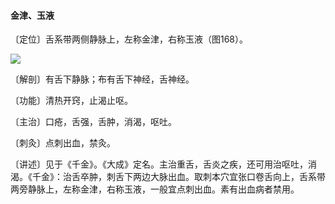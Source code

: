 #### 金津、玉液

〔定位〕舌系带两侧静脉上，左称金津，右称玉液（图168）。

![](./img/图168.jpg)

〔解剖〕有舌下静脉；布有舌下神经，舌神经。

〔功能〕清热开窍，止渴止呕。

〔主治〕口疮，舌强，舌肿，消渴，呕吐。

〔刺灸〕点刺出血，禁灸。

〔讲述〕见于《千金》。《大成》定名。主治重舌，舌炎之疾，还可用治呕吐，消渴。《千金》：治舌卒肿，刺舌下两边大脉出血。取刺本穴宜张口卷舌向上，舌系带两旁静脉上，左称金津，右称玉液，一般宜点刺出血。素有出血病者禁用。
